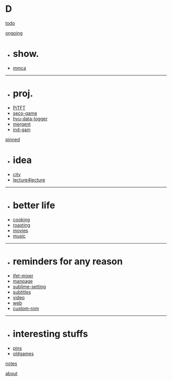 # D

[todo](todo.md)

[ongoing]()

  * # show.
  * [mmca](ongoing/mmca.md)
  - - - -
  * # proj.
  * [PiTFT](ongoing/PiTFT.md)
  * [seco-game](ongoing/seco-game.md)
  * [hyu-data-logger](ongoing/hyu-data-logger.md)
  * [mergent](ongoing/mergent.md)
  * [ind-gain](ongoing/individual-gain.md)

[pinned]()

  * # idea
  * [city](pinned/city.md)
  * [lecture4lecture](pinned/lecture4lecture.md)
  - - - -
  * # better life
  * [cooking](pinned/cooking.md)
  * [roasting](pinned/roasting.md)
  * [movies](pinned/pins-movie.md)
  * [music](pinned/pins-music.md)
  - - - -
  * # reminders for any reason
  * [jfet-mixer](pinned/jfet-mixer.md)
  * [manpage](pinned/manpage.md)
  * [sublime-setting](pinned/sublime-setting.md)
  * [subtitles](pinned/subtitles.md)
  * [video](pinned/video.md)
  * [web](pinned/web.md)
  * [custom-rom](pinned/android-custom-roms-for-galaxy-s2.md)
  - - - -
  * # interesting stuffs
  * [pins](pinned/pins.md)
  * [oldgames](pinned/pins-oldgames.md)

[notes](notes.md)

[about](about.md)